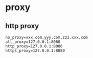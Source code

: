# proxy

## http proxy
```
no_proxy=xxx.com,yyy.com,zzz.xxx.com
all_proxy=127.0.0.1:8080
http_proxy=127.0.0.1:8080
https_proxy=127.0.0.1:8080
```